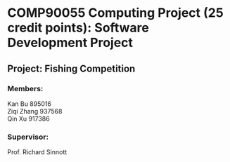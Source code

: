 # COMP90055 Computing Project (25 credit points): Software Development Project

## Project: Fishing Competition

### Members:
Kan Bu 895016 \
Ziqi Zhang 937568 \
Qin Xu 917386 

### Supervisor: 
Prof. Richard Sinnott
